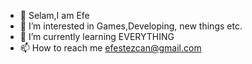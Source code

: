- 👋 Selam,I am Efe
- 👀 I’m interested in Games,Developing, new things etc.
- 🌱 I’m currently learning EVERYTHING
- 📫 How to reach me efestezcan@gmail.com


<!---
efestezcan/efestezcan is a ✨ special ✨ repository because its `README.md` (this file) appears on your GitHub profile.
You can click the Preview link to take a look at your changes.
--->
